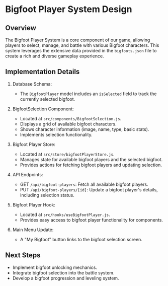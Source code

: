 # Bigfoot Player System Design

## Overview
The Bigfoot Player System is a core component of our game, allowing players to select, manage, and battle with various Bigfoot characters. This system leverages the extensive data provided in the `bigfoots.json` file to create a rich and diverse gameplay experience.

## Implementation Details

1. Database Schema:
   - The `BigfootPlayer` model includes an `isSelected` field to track the currently selected bigfoot.

2. BigfootSelection Component:
   - Located at `src/components/BigfootSelection.js`.
   - Displays a grid of available bigfoot characters.
   - Shows character information (image, name, type, basic stats).
   - Implements selection functionality.

3. Bigfoot Player Store:
   - Located at `src/store/bigfootPlayerStore.js`.
   - Manages state for available bigfoot players and the selected bigfoot.
   - Provides actions for fetching bigfoot players and updating selection.

4. API Endpoints:
   - GET `/api/bigfoot-players`: Fetch all available bigfoot players.
   - PUT `/api/bigfoot-players/[id]`: Update a bigfoot player's details, including selection status.

5. Bigfoot Player Hook:
   - Located at `src/hooks/useBigfootPlayer.js`.
   - Provides easy access to bigfoot player functionality for components.

6. Main Menu Update:
   - A "My Bigfoot" button links to the bigfoot selection screen.

## Next Steps
- Implement bigfoot unlocking mechanics.
- Integrate bigfoot selection into the battle system.
- Develop a bigfoot progression and leveling system.
